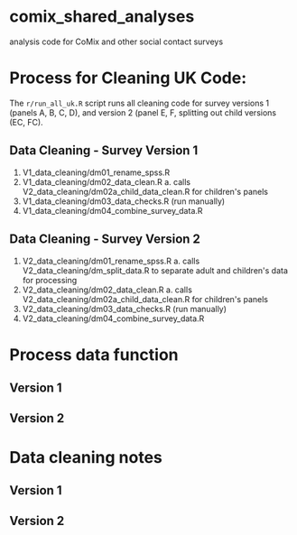 # comix_shared_analyses
analysis code for CoMix and other social contact surveys


# Process for Cleaning UK Code:

The `r/run_all_uk.R` script runs all cleaning code for survey versions 1 (panels A, B, C, D), and version 2 (panel E, F, splitting out child versions (EC, FC).

## Data Cleaning - Survey Version 1
1. V1_data_cleaning/dm01_rename_spss.R
2. V1_data_cleaning/dm02_data_clean.R 
  a. calls V2_data_cleaning/dm02a_child_data_clean.R for children's panels
3. V1_data_cleaning/dm03_data_checks.R (run manually)
4. V1_data_cleaning/dm04_combine_survey_data.R
  
  

## Data Cleaning - Survey Version 2
1. V2_data_cleaning/dm01_rename_spss.R
  a. calls V2_data_cleaning/dm_split_data.R to separate adult and children's data for processing
2. V2_data_cleaning/dm02_data_clean.R 
  a. calls V2_data_cleaning/dm02a_child_data_clean.R for children's panels
3. V2_data_cleaning/dm03_data_checks.R (run manually)
4. V2_data_cleaning/dm04_combine_survey_data.R


# Process data function

## Version 1

## Version 2

# Data cleaning notes

## Version 1

## Version 2
